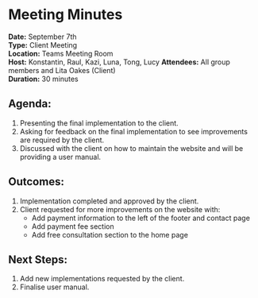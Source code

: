 
# Meeting Minutes

**Date:** September 7th  
**Type:** Client Meeting  
**Location:** Teams Meeting Room  
**Host:** Konstantin, Raul, Kazi, Luna, Tong, Lucy 
**Attendees:** All group members and Lita Oakes (Client)  
**Duration:** 30 minutes  

## Agenda:
1. Presenting the final implementation to the client. 
2. Asking for feedback on the final implementation to see improvements are required by the client. 
3. Discussed with the client on how to maintain the website and will be providing a user manual. 

## Outcomes:
1. Implementation completed and approved by the client.
2. Client requested for more improvements on the website with:
    - Add payment information to the left of the footer and contact page
    - Add payment fee section
    - Add free consultation section to the home page

## Next Steps:
1. Add new implementations requested by the client. 
2. Finalise user manual. 

